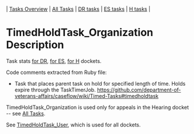 | [Tasks Overview](tasks-overview.md) | [All Tasks](../alltasks.md) | [DR tasks](../docs-DR/tasklist.md) | [ES tasks](../docs-ES/tasklist.md) | [H tasks](../docs-H/tasklist.md) |

# TimedHoldTask_Organization Description

Task stats [for DR](../docs-DR/TimedHoldTask_Organization.md), [for ES](../docs-ES/TimedHoldTask_Organization.md), [for H](../docs-H/TimedHoldTask_Organization.md) dockets.

<!-- class_comments:begin -->
<!-- Do not modify within this block; modify associated rb file instead and run comments_to_descriptions.py. -->
Code comments extracted from Ruby file:
* Task that places parent task on hold for specified length of time. Holds expire through the TaskTimerJob.
  https://github.com/department-of-veterans-affairs/caseflow/wiki/Timed-Tasks#timedholdtask
<!-- class_comments:end -->

TimedHoldTask_Organization is used only for appeals in the Hearing docket -- see [All Tasks](../alltasks.md).

See [TimedHoldTask_User](TimedHoldTask_User.md), which is used for all dockets.


